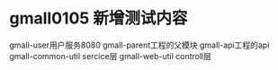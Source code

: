 # gmall0105   新增测试内容

gmall-user用户服务8080
gmall-parent工程的父模块
gmall-api工程的api
gmall-common-util sercice层
gmall-web-util  controll层

